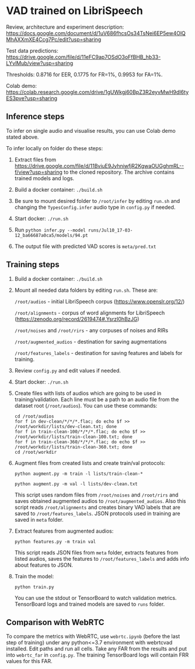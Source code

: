 # VAD trained on LibriSpeech

Review, architecture and experiment description: https://docs.google.com/document/d/1uV686fhcsOs34TsNei6EP5ew4OlQMhAXXmXE4Ccg7Pc/edit?usp=sharing

Test data predictions: https://drive.google.com/file/d/11eFC9ap7OSdO3oFfBHB_hb33-LYvlMub/view?usp=sharing

Thresholds: 0.8716 for EER, 0.1775 for FR=1%, 0.9953 for FA=1%.

Colab demo: https://colab.research.google.com/drive/1gUWkgj60BpZ3R2eyvMwH9dI6tyES3pve?usp=sharing

## Inference steps

To infer on single audio and visualise results, you can use Colab demo stated above.

To infer locally on folder do these steps:

1. Extract files from https://drive.google.com/file/d/11BviuE9JyhniwfjR2KgwaOUGghmRL--f/view?usp=sharing to the cloned repository. The archive contains trained models and logs.

2. Build a docker container: ``./build.sh``

3. Be sure to mount desired folder to ``/root/infer`` by editing ``run.sh`` and changing the ``TypesConfig.infer`` audio type in ``config.py`` if needed.

4. Start docker: ``./run.sh``

5. Run ``python infer.py --model runs/Jul10_17-03-12_ba66687a0ca5/models/94.pt``

6. The output file with predicted VAD scores is ``meta/pred.txt``

## Training steps

1. Build a docker container: ``./build.sh``

2. Mount all needed data folders by editing ``run.sh``. These are:

    ``/root/audios`` - initial LibriSpeech corpus (https://www.openslr.org/12/)
    
    ``/root/alignments`` - corpus of word alignments for LibriSpeech (https://zenodo.org/record/2619474#.YsrzI0hBzJG)
    
    ``/root/noises`` and ``/root/rirs`` - any corpuses of noises and RIRs
    
    ``/root/augmented_audios`` - destination for saving augmentations
    
    ``/root/features_labels`` - destination for saving features and labels for training.

3. Review ``config.py`` and edit values if needed.

4. Start docker: ``./run.sh``

5. Create files with lists of audios which are going to be used in training/validation. Each line must be a path to an audio file from the dataset root (``/root/audios``). You can use these commands:

    ```
    cd /root/audios
    for f in dev-clean/*/*/*.flac; do echo $f >> /root/workdir/lists/dev-clean.txt; done
    for f in train-clean-100/*/*/*.flac; do echo $f >> /root/workdir/lists/train-clean-100.txt; done
    for f in train-clean-360/*/*/*.flac; do echo $f >> /root/workdir/lists/train-clean-360.txt; done
    cd /root/workdir
    ```

6. Augment files from created lists and create train/val protocols:

    ``python augment.py -m train -l lists/train-clean-*``
    
    ``python augment.py -m val -l lists/dev-clean.txt``
    
    This script uses random files from ``/root/noises`` and ``/root/rirs`` and saves obtained augmented audios to ``/root/augmented_audios``. Also this script reads ``/root/alignments`` and creates binary VAD labels that are saved to ``/root/features_labels``. JSON protocols used in training are saved in ``meta`` folder.
    
7. Extract features from augmented audios:

    ``python features.py -m train val``
    
    This script reads JSON files from ``meta`` folder, extracts features from listed audios, saves the features to ``/root/features_labels`` and adds info about features to JSON.
    
8. Train the model: 

    ``python train.py``
    
    You can use the stdout or TensorBoard to watch validation metrics. TensorBoard logs and trained models are saved to ``runs`` folder.
    
## Comparison with WebRTC

To compare the metrics with WebRTC, use ``webrtc.ipynb`` (before the last step of training) under any python<=3.7 environment with webrtcvad installed. Edit paths and run all cells. Take any FAR from the results and put into ``webrtc_far`` in ``config.py``. The training TensorBoard logs will contain FRR values for this FAR.
